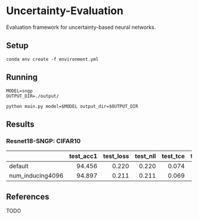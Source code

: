 # Uncertainty-Evaluation

Evaluation framework for uncertainty-based neural networks.


## Setup
```
conda env create -f environment.yml
```

## Running
```
MODEL=sngp
OUTPUT_DIR=./output/

python main.py model=$MODEL output_dir=$OUTPUT_DIR
```


## Results

### Resnet18-SNGP: CIFAR10

|                  |   test_acc1 |   test_loss |   test_nll |   test_tce |   test_mce |   test_SVHN_entropy_auroc |   test_SVHN_conf_auroc |   test_SVHN_entropy_aupr |   test_SVHN_conf_aupr |
|:-----------------|------------:|------------:|-----------:|-----------:|-----------:|--------------------------:|-----------------------:|-------------------------:|----------------------:|
| default          |      94.456 |       0.220 |      0.220 |      0.074 |      0.046 |                     0.864 |                  0.863 |                    0.855 |                 0.849 |
| num_inducing4096 |      94.897 |       0.211 |      0.211 |      0.069 |      0.044 |                     0.868 |                  0.867 |                    0.859 |                 0.854 |
## References

TODO

